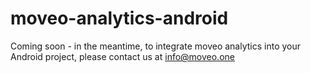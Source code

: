 # moveo-analytics-android

Coming soon - in the meantime, to integrate moveo analytics into your Android project, please contact us at info@moveo.one

